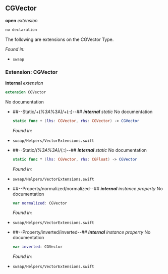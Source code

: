 ## CGVector

**open** *extension*

```swift
no declaration
```

The following are extensions on the CGVector Type.



*Found in:*

* `swaap`


### Extension: CGVector

**internal** *extension*

```swift
extension CGVector
```

No documentation




* ##--Static/+(_%3A_%3A)/+(_:_:)--##
	***internal*** *static*
	No documentation
	```swift
	static func + (lhs: CGVector, rhs: CGVector) -> CGVector
	```
	*Found in:*

* `swaap/Helpers/VectorExtensions.swift`
* ##--Static/*(_%3A_%3A)/*(_:_:)--##
	***internal*** *static*
	No documentation
	```swift
	static func * (lhs: CGVector, rhs: CGFloat) -> CGVector
	```
	*Found in:*

* `swaap/Helpers/VectorExtensions.swift`
* ##--Property/normalized/normalized--##
	***internal*** *instance property*
	No documentation
	```swift
	var normalized: CGVector
	```
	*Found in:*

* `swaap/Helpers/VectorExtensions.swift`
* ##--Property/inverted/inverted--##
	***internal*** *instance property*
	No documentation
	```swift
	var inverted: CGVector
	```
	*Found in:*

* `swaap/Helpers/VectorExtensions.swift`



